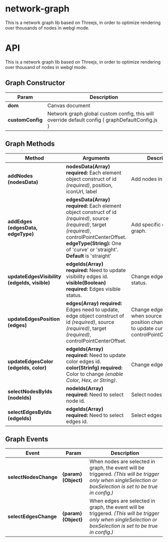 # network-graph
This is a network graph lib based on Threejs, in order to optimize rendering over thousands of nodes in webgl mode.

# API

This is a network graph lib based on Threejs, in order to optimize rendering over thousand of nodes in webgl mode.


## Graph Constructor

| Param | Description |
|-------------|-------------|
| **dom** | Canvas document |
| **customConfig** | Network graph global custom config, this will override default config ( graphDefaultConfig.js )  |

## Graph Methods  

| Method | Arguments | Description |
|--------|-----------|-------------|
| **addNodes (nodesData)** | **nodesData(Array) required:** Each element object construct of id *(required)*, position, iconUrl, label| Add nodes in graph. |
| **addEdges (edgesData, edgeType)** | **edgesData(Array) required:** Each element object construct of id *(required)*, source *(required)*, target *(required)*, controlPointCenterOffset. <br> **edgeType(String):** One of 'curve' or 'straight'. **Default** is 'straight'| Add specific edges in graph. |
| **updateEdgesVisibility (edgeIds, visible)** | **edgeIds(Array) required:** Need to update visibility edges id.<br> **visible(Boolean) required:**  Edges visible status.| Change edges visible status.|
| **updateEdgesPosition (edges)** | **edges(Array) required:** Edges need to update, edge object construct of id *(required)*, source *(required)*, target *(required)*, controlPointCenterOffset.| Change edges position when source or target position change or need to update curvef edge controlPointCenterOffset.|
| **updateEdgesColor (edgeIds, color)** | **edgeIds(Array) required:** Need to update color edges id.<br> **color(Strinfg) required:**  Color to change *(enable Color, Hex, or String)*.| Change edges color.|
| **selectNodesByIds (nodeIds)** | **nodeIds(Array) required:** Need to select node id. | Select nodes by id.|
| **selectEdgesByIds (edgeIds)** | **edgeIds(Array) required:** Need to select edges id. | Select edges by id.|

## Graph Events

| Event | Param | Description |
|--------|----------|-------------|
| **selectNodesChange** | **{param}(Object)** | When nodes are selected in graph, the event will be triggered. *(This will be trigger only when singleSelection or boxSelection is set to be true in config.)*|
| **selectEdgesChange** | **{param}(Object)** | When edges are selected in graph, the event will be triggered. *(This will be trigger only when singleSelection or boxSelection is set to be true in config.)*|
